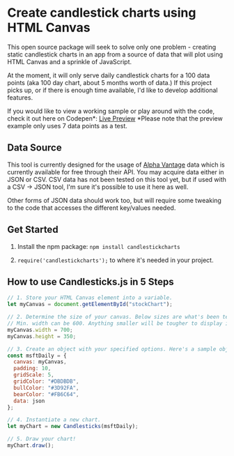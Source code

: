 # Create candlestick charts using HTML Canvas

This open source package will seek to solve only one problem - creating static candlestick charts in an app from a source of data that will plot using HTML Canvas and a sprinkle of JavaScript.

At the moment, it will only serve daily candlestick charts for a 100 data points (aka 100 day chart, about 5 months worth of data.) If this project picks up, or if there is enough time available, I'd like to develop additional features.

If you would like to view a working sample or play around with the code, check it out here on Codepen*: [Live Preview](https://codepen.io/aizkhaj/pen/ZjvdrM)
*Please note that the preview example only uses 7 data points as a test.

## Data Source

This tool is currently designed for the usage of [Alpha Vantage](https://www.alphavantage.co/) data which is currently available for free through their API. You may acquire data either in JSON or CSV. CSV data has not been tested on this tool yet, but if used with a CSV -> JSON tool, I'm sure it's possible to use it here as well.

Other forms of JSON data should work too, but will require some tweaking to the code that accesses the different key/values needed.

## Get Started

1. Install the npm package: `npm install candlestickcharts`

2. `require('candlestickcharts');` to where it's needed in your project.

## How to use Candlesticks.js in 5 Steps

```javascript
// 1. Store your HTML Canvas element into a variable.
let myCanvas = document.getElementById("stockChart");

// 2. Determine the size of your canvas. Below sizes are what's been tested for.
// Min. width can be 600. Anything smaller will be tougher to display information adequately for 100 data points.
myCanvas.width = 700;
myCanvas.height = 350;

// 3. Create an object with your specified options. Here's a sample object with the chart options:
const msftDaily = {
  canvas: myCanvas,
  padding: 10,
  gridScale: 5,
  gridColor: "#DBDBDB",
  bullColor: "#3D92FA",
  bearColor: "#FB6C64",
  data: json
};

// 4. Instantiate a new chart.
let myChart = new Candlesticks(msftDaily);

// 5. Draw your chart!
myChart.draw();
```